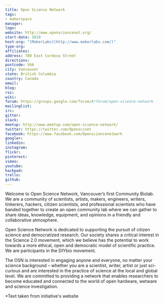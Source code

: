 ```yaml
---
title: Open Science Network
tags:
- makerspace
manager:
logo:
website: http://www.opensciencenet.org/
start-date: 2010
host-org: "[MakerLabs](http://www.makerlabs.com/)"
type-org:
affiliates:
address: 780 East Cordova Street
directions:
postcode: V6A
city: Vancouver
state: British Columbia
country: Canada
email:
blog:
rss:
wiki:
forum: https://groups.google.com/forum/#!forum/open-science-network
mailinglist:
irc:
gitter:
slack:
meetup: http://www.meetup.com/open-science-network/
twitter: https://twitter.com/Openscinet
facebook: https://www.facebook.com/Opensciencenetwork
google+:
linkedin:
instagram:
flickr:
pinterest:
vimeo:
youtube:
hackpad:
trello:
github:
---
```


Welcome to Open Science Network, Vancouver’s first Community Biolab. We are a community of scientists, artists, makers, engineers, writers, tinkerers, hackers, citizen scientists, and professional scientists who have banded together to create an open community lab where we can gather to share ideas, knowledge, equipment, and opinions in a friendly and collaborative atmosphere.

Open Science Network is dedicated to supporting the pursuit of citizen science and democratized research. Our society shares a critical interest in the Science 2.0 movement, which we believe has the potential to work towards a more ethical, open and democratic model of scientific practice. We are participants in the DIYbio movement.

The OSN is interested in engaging anyone and everyone, no matter your science background – whether you are a scientist, writer, artist or just sci-curious and are interested in the practice of science at the local and global level. We are committed to providing a network that enables researchers to become educated and connected to the world of open hardware, wetware and science investigation.


\*Text taken from initiative's website
